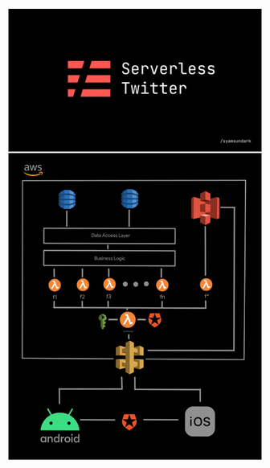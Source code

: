 <p align="center">
  <img src="docs/img/serverless_banner.jpg">
  <img src="docs/img/architecture.jpg">
</p>